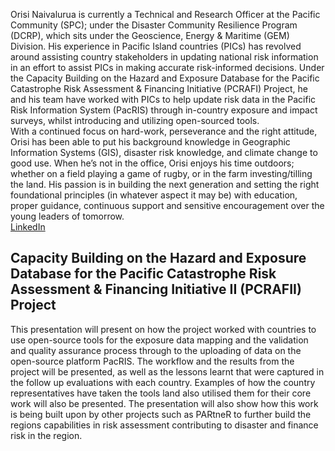 Orisi Naivalurua is currently a Technical and Research Officer at the Pacific Community (SPC); under the Disaster Community Resilience Program (DCRP), which sits under the Geoscience, Energy & Maritime (GEM) Division. His experience in Pacific Island countries (PICs) has revolved around assisting country stakeholders in updating national risk information in an effort to assist PICs in making accurate risk-informed decisions. Under the Capacity Building on the Hazard and Exposure Database for the Pacific Catastrophe Risk Assessment & Financing Initiative (PCRAFI) Project, he and his team have worked with PICs to help update risk data in the Pacific Risk Information System (PacRIS) through in-country exposure and impact surveys, whilst introducing and utilizing open-sourced tools.<br/>
With a continued focus on hard-work, perseverance and the right attitude, Orisi has been able to put his background knowledge in Geographic Information Systems (GIS), disaster risk knowledge, and climate change to good use. When he’s not in the office, Orisi enjoys his time outdoors; whether on a field playing a game of rugby, or in the farm investing/tilling the land. His passion is in building the next generation and setting the right foundational principles (in whatever aspect it may be) with education, proper guidance, continuous support and sensitive encouragement over the young leaders of tomorrow. 
 <br/>
 [LinkedIn](https://www.linkedin.com/in/orisi-naivalurua-75b8161ba)<br/>
## Capacity Building on the Hazard and Exposure Database for the Pacific Catastrophe Risk Assessment & Financing Initiative II (PCRAFII) Project<br/>
This presentation will present on how the project worked with countries to use open-source tools for the exposure data mapping and the validation and quality assurance process through to the uploading of data on the open-source platform PacRIS. The workflow and the results from the project will be presented, as well as the lessons learnt that were captured in the follow up evaluations with each country. Examples of how the country representatives have taken the tools land also utilised them for their core work will also be presented. The presentation will also show how this work is being built upon by other projects such as PARtneR to further build the regions capabilities in risk assessment contributing to disaster and finance risk in the region. 
<!--Orisi's involvement in the [PCRAFII](https://www.gfdrr.org/en/pacific-catastrophe-risk-assessment-and-financing-initiative-phase-3) has seen the implemention of Open Source tools, including Kobo Toolbox and QGIS throughout the project area including the Republic of Marshall Islands, Samoa, Solomon Islands, the Kingdom of Tonga, Republic of Vanuatu, and the Cook Islands. In his keynote, he will expand on the challenges, successes and opportunities this project has presented. -->
 <!-- ### Keynote session time TBC -->
